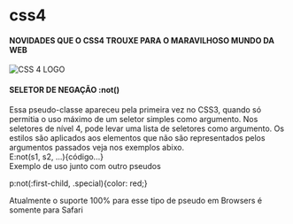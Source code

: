# css4<br>
#### NOVIDADES QUE O CSS4 TROUXE PARA O MARAVILHOSO MUNDO DA WEB<br>
![CSS 4 LOGO](https://www.script-tutorials.com/wp-content/uploads/2013/12/fimg.png)

#### SELETOR DE NEGAÇÃO :not()
  Essa pseudo-classe apareceu pela primeira vez no CSS3, quando só permitia o uso máximo de um seletor simples como argumento. Nos seletores de nível 4, pode levar uma lista de seletores como argumento. Os estilos são aplicados aos elementos que não são representados pelos argumentos passados veja nos exemplos abixo.<br>
  E:not(s1, s2, ...){código...}<br>
Exemplo de uso junto com outro pseudos <br>

p:not(:first-child, .special){color: red;}<br>

 Atualmente o suporte 100% para esse tipo de pseudo em Browsers é somente para Safari
